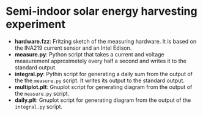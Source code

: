 # Semi-indoor solar energy harvesting experiment

* **hardware.fzz**: Fritzing sketch of the measuring hardware. It is based on the INA219 current sensor and an Intel Edison.
* **measure.py**: Python script that takes a current and voltage measurement approximetely every half a second and writes it to the standard output.
* **integral.py**: Pythin script for generating a daily sum from the output of the the `measure.py` script. It writes its output to the standard output.
* **multiplot.plt**: Gnuplot script for generating diagram from the output of the `measure.py` script. 
* **daily.plt**: Gnuplot script for generating diagram from the output of the `integral.py` script.
